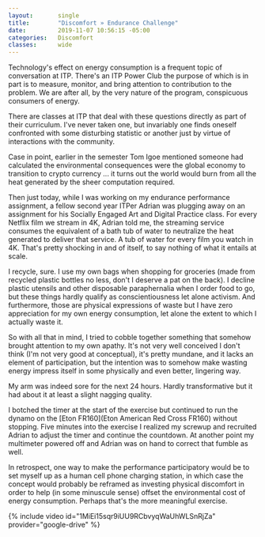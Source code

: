 ```yaml
---
layout:       single
title:        "Discomfort » Endurance Challenge"
date:         2019-11-07 10:56:15 -05:00
categories:   Discomfort
classes:      wide
---
```


Technology's effect on energy consumption is a frequent topic of conversation at ITP. There's an ITP Power Club the purpose of which is in part is to measure, monitor, and bring attention to contribution to the problem. We are after all, by the very nature of the program, conspicuous consumers of energy.

There are classes at ITP that deal with these questions directly as part of their curriculum. I've never taken one, but invariably one finds oneself confronted with some disturbing statistic or another just by virtue of interactions with the community.

Case in point, earlier in the semester Tom Igoe mentioned someone had calculated the environmental consequences were the global economy to transition to crypto currency ... it turns out the world would burn from all the heat generated by the sheer computation required.

Then just today, while I was working on my endurance performance assignment, a fellow second year ITPer Adrian was plugging away on an assignment for his Socially Engaged Art and Digital Practice class. For every Netflix film we stream in 4K, Adrian told me, the streaming service consumes the equivalent of a bath tub of water to neutralize the heat generated to deliver that service. A tub of water for every film you watch in 4K. That's pretty shocking in and of itself, to say nothing of what it entails at scale.

I recycle, sure. I use my own bags when shopping for groceries (made from recycled plastic bottles no less, don't I deserve a pat on the back). I decline plastic utensils and other disposable paraphernalia when I order food to go, but these things hardly qualify as conscientiousness let alone activism. And furthermore, those are physical expressions of waste but I have zero appreciation for my own energy consumption, let alone the extent to which I actually waste it.

So with all that in mind, I tried to cobble together something that somehow brought attention to my own apathy. It's not very well conceived I don't think (I'm not very good at conceptual), it's pretty mundane, and it lacks an element of participation, but the intention was to somehow make wasting energy impress itself in some physically and even better, lingering way.

My arm was indeed sore for the next 24 hours. Hardly transformative but it had about it at least a slight nagging quality.

I botched the timer at the start of the exercise but continued to run the dynamo on the [Eton FR160](Eton American Red Cross FR160) without stopping. Five minutes into the exercise I realized my screwup and recruited Adrian to adjust the timer and continue the countdown. At another point my multimeter powered off and Adrian was on hand to correct that fumble as well.

In retrospect, one way to make the performance participatory would be to set myself up as a human cell phone charging station, in which case the concept would probably be reframed as investing physical discomfort in order to help (in some minuscule sense) offset the environmental cost of energy consumption. Perhaps that's the more meaningful exercise.

{% include video id="1MiEi15sqr9iUU9RCbvyqWaUhWLSnRjZa" provider="google-drive" %}
